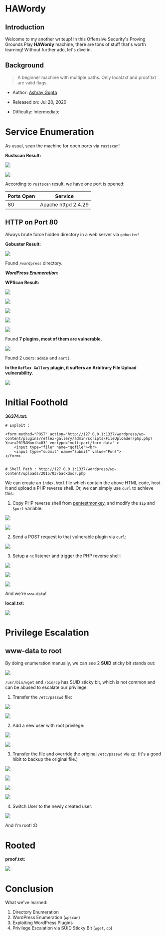 # HAWordy

## Introduction

Welcome to my another writeup! In this Offensive Security's Proving Grounds Play **HAWordy** machine, there are tons of stuff that's worth learning! Without further ado, let's dive in.

## Background

> A beginner machine with multiple paths. Only local.txt and proof.txt are valid flags. 

- Author: [Ashray Gupta](https://www.vulnhub.com/entry/ha-wordy,363/)

- Released on: Jul 20, 2020

- Difficulty: Intermediate

# Service Enumeration

As usual, scan the machine for open ports via `rustscan`!

**Rustscan Result:**

![](https://github.com/siunam321/CTF-Writeups/blob/main/Proving-Grounds-Play/HAWordy/images/a1.png)

![](https://github.com/siunam321/CTF-Writeups/blob/main/Proving-Grounds-Play/HAWordy/images/a2.png)

According to `rustscan` result, we have one port is opened:

Ports Open        | Service
------------------|------------------------
80                | Apache httpd 2.4.29

## HTTP on Port 80

Always brute force hidden directory in a web server via `gobuster`!

**Gobuster Result:**

![](https://github.com/siunam321/CTF-Writeups/blob/main/Proving-Grounds-Play/HAWordy/images/a3.png)

Found `/wordpress` directory.

***WordPress Enumeration:***

**WPScan Result:**

![](https://github.com/siunam321/CTF-Writeups/blob/main/Proving-Grounds-Play/HAWordy/images/a4.png)

![](https://github.com/siunam321/CTF-Writeups/blob/main/Proving-Grounds-Play/HAWordy/images/a5.png)

![](https://github.com/siunam321/CTF-Writeups/blob/main/Proving-Grounds-Play/HAWordy/images/a8.png)

![](https://github.com/siunam321/CTF-Writeups/blob/main/Proving-Grounds-Play/HAWordy/images/a9.png)

![](https://github.com/siunam321/CTF-Writeups/blob/main/Proving-Grounds-Play/HAWordy/images/a10.png)

Found **7 plugins, most of them are vulnerable.**

![](https://github.com/siunam321/CTF-Writeups/blob/main/Proving-Grounds-Play/HAWordy/images/a6.png)

Found 2 users: `admin` and `aarti`.

**In the `Reflex Gallery` plugin, it suffers an Arbitrary File Upload vulnerability.**

![](https://github.com/siunam321/CTF-Writeups/blob/main/Proving-Grounds-Play/HAWordy/images/a11.png)

# Initial Foothold

**36374.txt:**
```
# Exploit :

<form method="POST" action="http://127.0.0.1:1337/wordpress/wp-content/plugins/reflex-gallery/admin/scripts/FileUploader/php.php?Year=2015&Month=03" enctype="multipart/form-data" >
    <input type="file" name="qqfile"><br>
    <input type="submit" name="Submit" value="Pwn!">
</form>


# Shell Path : http://127.0.0.1:1337/wordpress/wp-content/uploads/2015/03/backdoor.php
```

We can create an `index.html` file which contain the above HTML code, host it and upload a PHP reverse shell. Or, we can simply use `curl` to achieve this:

1. Copy PHP reverse shell from [pentestmonkey](https://github.com/pentestmonkey/php-reverse-shell/blob/master/php-reverse-shell.php), and modify the `$ip` and `$port` variable:

![](https://github.com/siunam321/CTF-Writeups/blob/main/Proving-Grounds-Play/HAWordy/images/a12.png)

![](https://github.com/siunam321/CTF-Writeups/blob/main/Proving-Grounds-Play/HAWordy/images/a13.png)

2. Send a POST request to that vulnerable plugin via `curl`:

![](https://github.com/siunam321/CTF-Writeups/blob/main/Proving-Grounds-Play/HAWordy/images/a14.png)

3. Setup a `nc` listener and trigger the PHP reverse shell:

![](https://github.com/siunam321/CTF-Writeups/blob/main/Proving-Grounds-Play/HAWordy/images/a15.png)

![](https://github.com/siunam321/CTF-Writeups/blob/main/Proving-Grounds-Play/HAWordy/images/a16.png)

![](https://github.com/siunam321/CTF-Writeups/blob/main/Proving-Grounds-Play/HAWordy/images/a17.png)

And we're `www-data`!

**local.txt:**

![](https://github.com/siunam321/CTF-Writeups/blob/main/Proving-Grounds-Play/HAWordy/images/a18.png)

# Privilege Escalation

## www-data to root

By doing enumeration manually, we can see 2 **SUID** sticky bit stands out:

![](https://github.com/siunam321/CTF-Writeups/blob/main/Proving-Grounds-Play/HAWordy/images/a19.png)

`/usr/bin/wget` and `/bin/cp` has SUID sticky bit, which is not common and can be abused to escalate our privilege.

1. Transfer the `/etc/passwd` file:

![](https://github.com/siunam321/CTF-Writeups/blob/main/Proving-Grounds-Play/HAWordy/images/a20.png)

![](https://github.com/siunam321/CTF-Writeups/blob/main/Proving-Grounds-Play/HAWordy/images/a21.png)

2. Add a new user with root privilege:

![](https://github.com/siunam321/CTF-Writeups/blob/main/Proving-Grounds-Play/HAWordy/images/a22.png)

![](https://github.com/siunam321/CTF-Writeups/blob/main/Proving-Grounds-Play/HAWordy/images/a23.png)

3. Transfer the file and override the original `/etc/passwd` via `cp`: (It's a good hibit to backup the original file.)

![](https://github.com/siunam321/CTF-Writeups/blob/main/Proving-Grounds-Play/HAWordy/images/a24.png)

![](https://github.com/siunam321/CTF-Writeups/blob/main/Proving-Grounds-Play/HAWordy/images/a25.png)

![](https://github.com/siunam321/CTF-Writeups/blob/main/Proving-Grounds-Play/HAWordy/images/a26.png)

![](https://github.com/siunam321/CTF-Writeups/blob/main/Proving-Grounds-Play/HAWordy/images/a27.png)

4. Switch User to the newly created user:

![](https://github.com/siunam321/CTF-Writeups/blob/main/Proving-Grounds-Play/HAWordy/images/a28.png)

And I'm root! :D

# Rooted

**proof.txt:**

![](https://github.com/siunam321/CTF-Writeups/blob/main/Proving-Grounds-Play/HAWordy/images/a29.png)

# Conclusion

What we've learned:

1. Directory Enumeration
2. WordPress Enumeration (`wpscan`)
3. Exploiting WordPress Plugins
4. Privilege Escalation via SUID Sticky Bit (`wget`, `cp`)